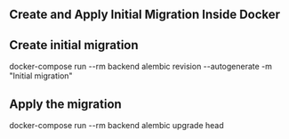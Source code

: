 ## Create and Apply Initial Migration Inside Docker
 
## Create initial migration
docker-compose run --rm backend alembic revision --autogenerate -m "Initial migration"

## Apply the migration
docker-compose run --rm backend alembic upgrade head